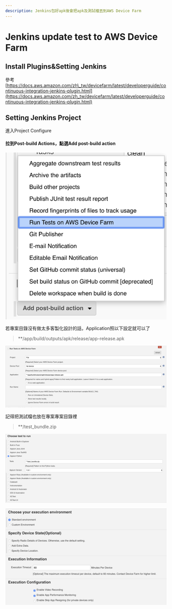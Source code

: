 ```yaml
---
description: Jenkins包好apk後會把apk及測試檔丟到AWS Device Farm
---
```


# Jenkins update test to AWS Device Farm

## Install Plugins&Setting Jenkins

參考[https://docs.aws.amazon.com/zh\_tw/devicefarm/latest/developerguide/continuous-integration-jenkins-plugin.html](https://docs.aws.amazon.com/zh_tw/devicefarm/latest/developerguide/continuous-integration-jenkins-plugin.html)

## Setting Jenkins Project

進入Project Configure

#### 拉到Post-build Actions，點選Add post-build action

![&#x65B0;&#x589E;AWS Device Farm](.gitbook/assets/screen-shot-2019-04-02-at-1.59.54-pm.png)

若專案目錄沒有做太多客製化設計的話，Application照以下設定就可以了

> \*\*/app/build/outputs/apk/release/app-release.apk

![&#x8A2D;&#x5B9A;&#x53C3;&#x8003;](.gitbook/assets/screen-shot-2019-04-02-at-2.04.10-pm.png)

記得把測試檔也放在專案專案目錄裡

> \*\*/test\_bundle.zip

![&#x8A2D;&#x5B9A;&#x53C3;&#x8003;](.gitbook/assets/screen-shot-2019-04-02-at-2.04.34-pm.png)

![&#x5176;&#x4ED6;&#x8A2D;&#x5B9A;](.gitbook/assets/screen-shot-2019-04-02-at-2.04.41-pm.png)

